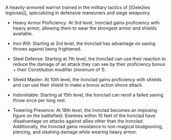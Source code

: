A heavily-armored warrior trained in the military tactics of [[Geležies legionas]], specializing in defensive maneuvers and siege weaponry.

-   Heavy Armor Proficiency: At 3rd level, Ironclad gains proficiency with heavy armor, allowing them to wear the strongest armor and shields available.
    
-   Iron Will: Starting at 3rd level, the Ironclad has advantage on saving throws against being frightened.
    
-   Steel Defense: Starting at 7th level, the Ironclad can use their reaction to reduce the damage of an attack they can see by their proficiency bonus + their Constitution modifier (minimum of 1).
    
-   Shield Master: At 10th level, the Ironclad gains proficiency with shields and can use their shield to make a bonus action shove attack.
    
-   Indomitable: Starting at 15th level, the Ironclad can reroll a failed saving throw once per long rest.
    
-   Towering Presence: At 18th level, the Ironclad becomes an imposing figure on the battlefield. Enemies within 10 feet of the Ironclad have disadvantage on attacks against allies other than the Ironclad. Additionally, the Ironclad gains resistance to non-magical bludgeoning, piercing, and slashing damage while wearing heavy armor.